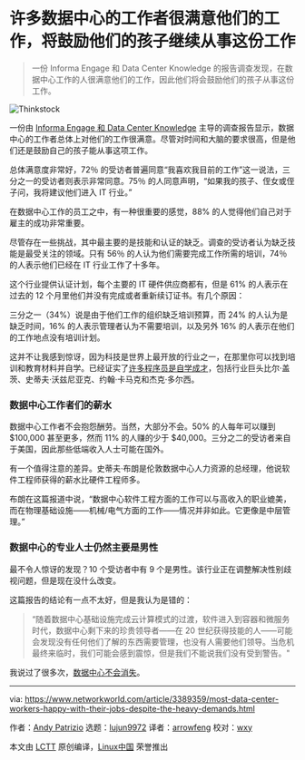 [#]: collector: (lujun9972)
[#]: translator: (arrowfeng)
[#]: reviewer: (wxy)
[#]: publisher: ( )
[#]: url: ( )
[#]: subject: (Most data center workers happy with their jobs -- despite the heavy demands)
[#]: via: (https://www.networkworld.com/article/3389359/most-data-center-workers-happy-with-their-jobs-despite-the-heavy-demands.html#tk.rss_all)
[#]: author: (Andy Patrizio https://www.networkworld.com/author/Andy-Patrizio/)

许多数据中心的工作者很满意他们的工作，将鼓励他们的孩子继续从事这份工作
======

> 一份 Informa Engage 和 Data Center Knowledge 的报告调查发现，在数据中心工作的人很满意他们的工作，因此他们将会鼓励他们的孩子从事这份工作。

![Thinkstock][1]

一份由 [Informa Engage 和 Data Center Knowledge][2] 主导的调查报告显示，数据中心的工作者总体上对他们的工作很满意。尽管对时间和大脑的要求很高，但是他们还是鼓励自己的孩子能从事这项工作。

总体满意度非常好，72％ 的受访者普遍同意“我喜欢我目前的工作”这一说法，三分之一的受访者则表示非常同意。75％ 的人同意声明，“如果我的孩子、侄女或侄子问，我将建议他们进入 IT 行业。”

在数据中心工作的员工之中，有一种很重要的感觉，88% 的人觉得他们自己对于雇主的成功非常重要。

尽管存在一些挑战，其中最主要的是技能和认证的缺乏。调查的受访者认为缺乏技能是最受关注的领域。只有 56％ 的人认为他们需要完成工作所需的培训，74％ 的人表示他们已经在 IT 行业工作了十多年。

这个行业提供认证计划，每个主要的 IT 硬件供应商都有，但是 61% 的人表示在过去的 12 个月里他们并没有完成或者重新续订证书。有几个原因：

三分之一（34%）说是由于他们工作的组织缺乏培训预算，而 24% 的人认为是缺乏时间，16% 的人表示管理者认为不需要培训，以及另外 16% 的人表示在他们的工作地点没有培训计划。

这并不让我感到惊讶，因为科技是世界上最开放的行业之一，在那里你可以找到培训和教育材料并自学。已经证实了[许多程序员是自学成才][4]，包括行业巨头比尔·盖茨、史蒂夫·沃兹尼亚克、约翰·卡马克和杰克·多尔西。

### 数据中心工作者们的薪水

数据中心工作者不会抱怨酬劳。当然，大部分不会。50% 的人每年可以赚到 $100,000 甚至更多，然而 11% 的人赚的少于 $40,000。三分之二的受访者来自于美国，因此那些低端收入人士可能在国外。

有一个值得注意的差异。史蒂夫·布朗是伦敦数据中心人力资源的总经理，他说软件工程师获得的薪水比硬件工程师多。

布朗在这篇报道中说，“数据中心软件工程方面的工作可以与高收入的职业媲美，而在物理基础设施——机械/电气方面的工作——情况并非如此。它更像是中层管理。”

### 数据中心的专业人士仍然主要是男性

最不令人惊讶的发现？10 个受访者中有 9 个是男性。该行业正在调整解决性别歧视问题，但是现在没什么改变。

这篇报告的结论有一点不太好，但是我认为是错的：

> “随着数据中心基础设施完成云计算模式的过渡，软件进入到容器和微服务时代，数据中心剩下来的珍贵领导者——在 20 世纪获得技能的人——可能会发现没有任何他们了解的东西需要管理，也没有人需要他们领导。当危机最终来临时，我们可能会感到震惊，但是我们不能说我们没有受到警告。"

我说过了很多次，[数据中心不会消失][6]。

--------------------------------------------------------------------------------

via: https://www.networkworld.com/article/3389359/most-data-center-workers-happy-with-their-jobs-despite-the-heavy-demands.html

作者：[Andy Patrizio][a]
选题：[lujun9972][b]
译者：[arrowfeng](https://github.com/arrowfeng)
校对：[wxy](https://github.com/wxy)

本文由 [LCTT](https://github.com/LCTT/TranslateProject) 原创编译，[Linux中国](https://linux.cn/) 荣誉推出

[a]: https://www.networkworld.com/author/Andy-Patrizio/
[b]: https://github.com/lujun9972
[1]: https://images.idgesg.net/images/article/2018/02/data_center_thinkstock_879720438-100749725-large.jpg
[2]: https://informa.tradepub.com/c/pubRD.mpl?sr=oc&_t=oc:&qf=w_dats04&ch=datacenterkids
[3]: https://www.networkworld.com/article/3276025/20-hot-jobs-ambitious-it-pros-should-shoot-for.html
[4]: https://www.networkworld.com/article/3046178/survey-finds-most-coders-are-self-taught.html
[5]: https://pluralsight.pxf.io/c/321564/424552/7490?u=https%3A%2F%2Fwww.pluralsight.com%2Fpaths%2Fupgrading-your-technology-career
[6]: https://www.networkworld.com/article/3289509/two-studies-show-the-data-center-is-thriving-instead-of-dying.html
[7]: https://www.facebook.com/NetworkWorld/
[8]: https://www.linkedin.com/company/network-world
